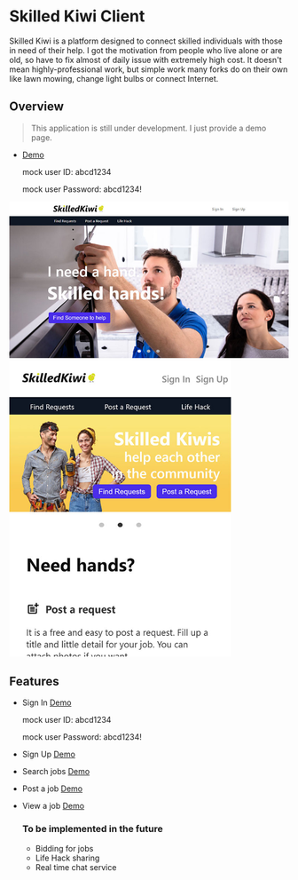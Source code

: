# Skilled Kiwi Client

Skilled Kiwi is a platform designed to connect skilled individuals with those in need of their help. I got the motivation from people who live alone or are old, so have to fix almost of daily issue with extremely high cost. It doesn't mean highly-professional work, but simple work many forks do on their own like lawn mowing, change light bulbs or connect Internet.

## Overview

> This application is still under development. I just provide a demo page.

- [Demo](http://skilledkiwi.netlify.app/)

  mock user ID: abcd1234

  mock user Password: abcd1234!

<img width="800" src="./public/screenshot/1.jpg">

<img width="400" src="./public/screenshot/2.jpg">

## Features

- Sign In [Demo](http://skilledkiwi.netlify.app/sign_in)

  mock user ID: abcd1234

  mock user Password: abcd1234!

- Sign Up [Demo](http://skilledkiwi.netlify.app/sign_up)
- Search jobs [Demo](http://skilledkiwi.netlify.app/find_requests)
- Post a job [Demo](https://skilledkiwi.netlify.app/post_request)
- View a job [Demo](https://skilledkiwi.netlify.app/request/2)

  ### To be implemented in the future

  - Bidding for jobs
  - Life Hack sharing
  - Real time chat service
